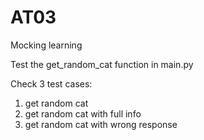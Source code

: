 # AT03
Mocking learning

Test the get_random_cat function in main.py

Check 3 test cases:
1. get random cat
2. get random cat with full info
3. get random cat with wrong response
